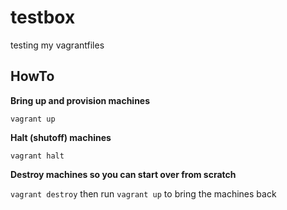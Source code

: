 # testbox
testing my vagrantfiles

## HowTo
**Bring up and provision machines**

`vagrant up`

**Halt (shutoff) machines**

`vagrant halt`

**Destroy machines so you can start over from scratch**

`vagrant destroy` then run `vagrant up` to bring the machines back 
